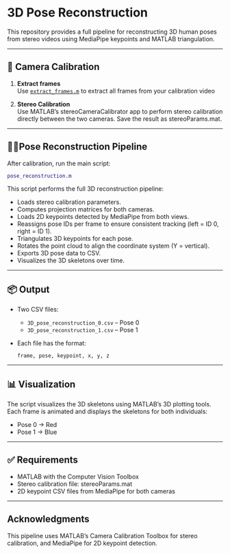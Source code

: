 # 3D Pose Reconstruction

This repository provides a full pipeline for reconstructing 3D human poses from stereo videos using MediaPipe keypoints and MATLAB triangulation.

---

## 📸 Camera Calibration

1. **Extract frames**  
   Use [`extract_frames.m`](extract_frames.m) to extract all frames from your calibration video

2. **Stereo Calibration**  
   Use MATLAB’s stereoCameraCalibrator app to perform stereo calibration directly between the two cameras. Save the result as stereoParams.mat.

---

## 🧍🏼Pose Reconstruction Pipeline

After calibration, run the main script:

```matlab
pose_reconstruction.m
```

This script performs the full 3D reconstruction pipeline:

-	Loads stereo calibration parameters.
-	Computes projection matrices for both cameras.
-	Loads 2D keypoints detected by MediaPipe from both views.
-	Reassigns pose IDs per frame to ensure consistent tracking (left = ID 0, right = ID 1).
-	Triangulates 3D keypoints for each pose.
-	Rotates the point cloud to align the coordinate system (Y = vertical).
-	Exports 3D pose data to CSV.
-	Visualizes the 3D skeletons over time.

---


## 📦 Output

- Two CSV files:  
  - `3D_pose_reconstruction_0.csv` – Pose 0  
  - `3D_pose_reconstruction_1.csv` – Pose 1  
  
- Each file has the format:  
  
  ``` csv
  frame, pose, keypoint, x, y, z
  ```

---

## 📊 Visualization

The script visualizes the 3D skeletons using MATLAB’s 3D plotting tools. Each frame is animated and displays the skeletons for both individuals:

- Pose 0 → Red
- Pose 1 → Blue

---

## ✅ Requirements

- MATLAB with the Computer Vision Toolbox
- Stereo calibration file: stereoParams.mat
- 2D keypoint CSV files from MediaPipe for both cameras

---

## Acknowledgments

This pipeline uses MATLAB’s Camera Calibration Toolbox for stereo calibration, and MediaPipe for 2D keypoint detection.
